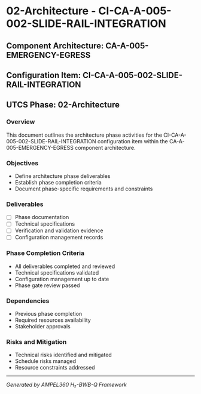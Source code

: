 # 02-Architecture - CI-CA-A-005-002-SLIDE-RAIL-INTEGRATION

## Component Architecture: CA-A-005-EMERGENCY-EGRESS
## Configuration Item: CI-CA-A-005-002-SLIDE-RAIL-INTEGRATION
## UTCS Phase: 02-Architecture

### Overview
This document outlines the architecture phase activities for the CI-CA-A-005-002-SLIDE-RAIL-INTEGRATION configuration item within the CA-A-005-EMERGENCY-EGRESS component architecture.

### Objectives
- Define architecture phase deliverables
- Establish phase completion criteria
- Document phase-specific requirements and constraints

### Deliverables
- [ ] Phase documentation
- [ ] Technical specifications
- [ ] Verification and validation evidence
- [ ] Configuration management records

### Phase Completion Criteria
- All deliverables completed and reviewed
- Technical specifications validated
- Configuration management up to date
- Phase gate review passed

### Dependencies
- Previous phase completion
- Required resources availability
- Stakeholder approvals

### Risks and Mitigation
- Technical risks identified and mitigated
- Schedule risks managed
- Resource constraints addressed

---
*Generated by AMPEL360 H₂-BWB-Q Framework*
